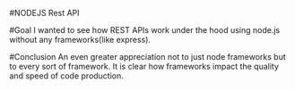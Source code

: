 #NODEJS Rest API

#Goal
I wanted to see how REST APIs work under the hood using node.js without any frameworks(like express).

#Conclusion
An even greater appreciation not to just node frameworks but to every sort of framework. It is clear how frameworks impact the quality and speed of code production.
